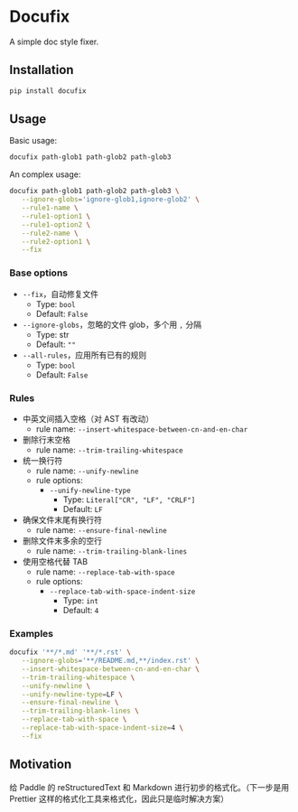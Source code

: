# Docufix

A simple doc style fixer.

## Installation

```bash
pip install docufix
```

## Usage

Basic usage:

```bash
docufix path-glob1 path-glob2 path-glob3
```

An complex usage:

```bash
docufix path-glob1 path-glob2 path-glob3 \
   --ignore-globs='ignore-glob1,ignore-glob2' \
   --rule1-name \
   --rule1-option1 \
   --rule1-option2 \
   --rule2-name \
   --rule2-option1 \
   --fix
```

### Base options

-  `--fix`，自动修复文件
   -  Type: `bool`
   -  Default: `False`
-  `--ignore-globs`，忽略的文件 glob，多个用 `,` 分隔
   -  Type: str
   -  Default: `""`
-  `--all-rules`，应用所有已有的规则
   -  Type: `bool`
   -  Default: `False`

### Rules

-  中英文间插入空格（对 AST 有改动）
   -  rule name: `--insert-whitespace-between-cn-and-en-char`
-  删除行末空格
   -  rule name: `--trim-trailing-whitespace`
-  统一换行符
   -  rule name: `--unify-newline`
   -  rule options:
      -  `--unify-newline-type`
         -  Type: `Literal["CR", "LF", "CRLF"]`
         -  Default: `LF`
-  确保文件末尾有换行符
   -  rule name: `--ensure-final-newline`
-  删除文件末多余的空行
   -  rule name: `--trim-trailing-blank-lines`
-  使用空格代替 TAB
   -  rule name: `--replace-tab-with-space`
   -  rule options:
      -  `--replace-tab-with-space-indent-size`
         -  Type: `int`
         -  Default: `4`

### Examples

```bash
docufix '**/*.md' '**/*.rst' \
   --ignore-globs='**/README.md,**/index.rst' \
   --insert-whitespace-between-cn-and-en-char \
   --trim-trailing-whitespace \
   --unify-newline \
   --unify-newline-type=LF \
   --ensure-final-newline \
   --trim-trailing-blank-lines \
   --replace-tab-with-space \
   --replace-tab-with-space-indent-size=4 \
   --fix
```

## Motivation

给 Paddle 的 reStructuredText 和 Markdown 进行初步的格式化。（下一步是用 Prettier 这样的格式化工具来格式化，因此只是临时解决方案）

<!--

## Paddle 文档修缮工程

-  Stage 1: 编写简易脚本工具来全量替换（本阶段）
-  Stage 2: 编写通用工具来格式化文档
-  Stage 3: 完善文档规范，推广文档规范及新的编辑器配置，根据文档规范编写专用工具（linter and autofixer）
-  Stage 4: 设计新的文档维护模式（本阶段也会同时尝试该部分）

-->
